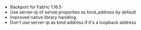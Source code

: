 - Backport for Fabric 1.16.5
- Use server-ip of server.properties as bind_address by default
- Improved native library handling
- Don't use server-ip as bind address if it's a loopback address
